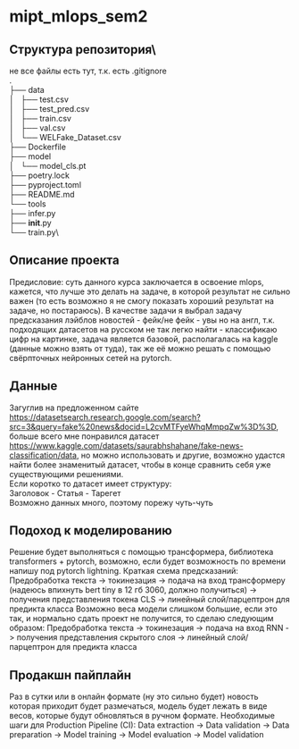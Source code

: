# mipt_mlops_sem2

## Структура репозитория\
не все файлы есть тут, т.к. есть .gitignore\
.\
├── data\
│   ├── test.csv\
│   ├── test_pred.csv\
│   ├── train.csv\
│   ├── val.csv\
│   └── WELFake_Dataset.csv\
├── Dockerfile\
├── model\
│   └── model_cls.pt\
├── poetry.lock\
├── pyproject.toml\
├── README.md\
└── tools\
    ├── infer.py\
    ├── __init__.py\
    └── train.py\


## Описание проекта
Предисловие: суть данного курса заключается в освоение mlops, кажется, что лучше это делать на задаче, в которой результат не сильно важен (то есть возможно я не смогу показать хороший результат на задаче, но постараюсь).
В качестве задачи я выбрал задачу предсказания лэйблов новостей - фейк/не фейк - увы но на англ, т.к. подходящих датасетов на русском не так легко найти - классификаю цифр на картинке, задача является базовой, располагалась на kaggle (данные можно взять от туда), так же её можно решать с помощью свёрпточных нейронных сетей на pytorch.

## Данные
Загуглив на предложенном сайте https://datasetsearch.research.google.com/search?src=3&query=fake%20news&docid=L2cvMTFyeWhqMmpqZw%3D%3D, больше всего мне понравился датасет https://www.kaggle.com/datasets/saurabhshahane/fake-news-classification/data, но можно использовать и другие, возможно удастся найти более знаменитый датасет, чтобы в конце сравнить себя уже существующими решениями.\
Если коротко то датасет имеет структуру:\
Заголовок - Статья - Тарегет\
Возможно данных много, поэтому порежу чуть-чуть

## Подоход к моделированию
Решение будет выполняться с помощью трансформера, библиотека transformers + pytorch, возможно, если будет возможность по времени напишу под pytorch lightning. Краткая схема предсказаний:
Предобработка текста -> токинезация -> подача на вход трансформеру (надеюсь впихнуть bert tiny в 12 гб 3060, должно получиться) -> получения представления токена CLS -> линейный слой/парцептрон для предикта класса
Возможно веса модели слишком большие, если это так, и нормально сдать проект не получится, то сделаю следующим образом:
Предобработка текста -> токинезация -> подача на вход RNN -> получения представления скрытого слоя -> линейный слой/парцептрон для предикта класса

## Продакшн пайплайн
Раз в сутки или в онлайн формате (ну это сильно будет) новость которая приходит будет размечаться, модель будет лежать в виде весов, которые будут обновляться в ручном формате.
Необходимые шаги для Production Pipeline (CI): Data extraction -> Data validation -> Data preparation -> Model training -> Model evaluation -> Model validation
